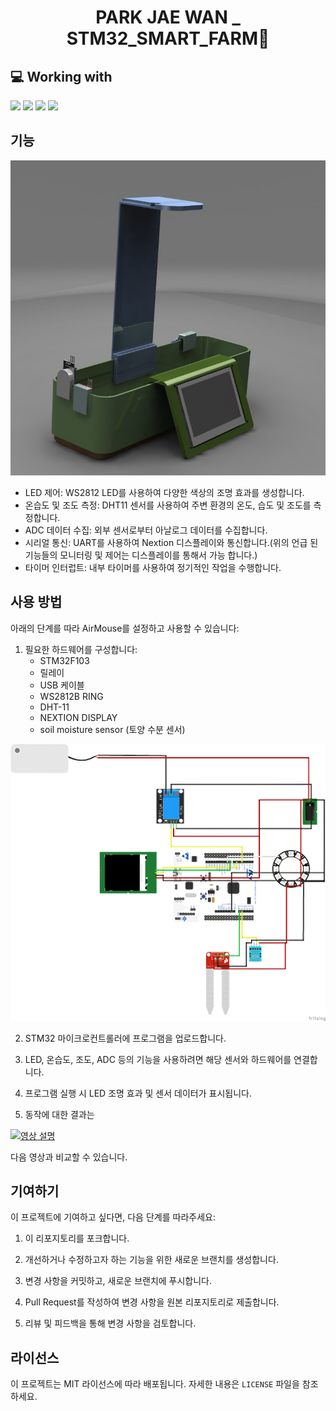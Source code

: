 <!-- 
Widget https://github.com/anuraghazra/github-readme-stats
Badges https://github.com/Ileriayo/markdown-badges
Icons  https://gist.github.com/rxaviers/7360908
 -->

<h1 align="center">PARK JAE WAN _ STM32_SMART_FARM🐾</h1>

<!-- LANGUAGES Widget -->
<!-- ![Top Langs](https://github-readme-stats.vercel.app/api/top-langs/?username=nrmhvr&exclude_repo=github-readme-stats&hide=ANTLR,Jasmin&langs_count=6&layout=compact&hide_border=true&theme=gruvbox_light) -->
<!--
<img align="left" src="https://github-readme-stats.vercel.app/api?username=nrmhvr&theme=gruvbox_light&hide_border=true&count_private=true&show_icons=false&custom_title=GitHub%20Stats😊"/>
-->

<h2>💻 Working with</h2>
<img src="https://img.shields.io/badge/C++-cppplus-blue?logo=cplusplus&logoColor=white">
<img src="https://img.shields.io/badge/C-C-blue?logo=c&logoColor=white">
<img src="https://img.shields.io/badge/stmicroelectronics-stmicroelectronics-blue?logo=stmicroelectronics&logoColor=#03234B">
<img src="https://img.shields.io/badge/github-github-blue?logo=github&logoColor=#181717">

<!--<h2>📚 Tech Stack</h2> -->
<!-- Languages 
![Java](https://img.shields.io/badge/java-%23ED8B00.svg?style=for-the-badge&logo=java&logoColor=white) ![Python](https://img.shields.io/badge/python-3670A0?style=for-the-badge&logo=python&logoColor=ffdd54) ![CSS3](https://img.shields.io/badge/css3-%231572B6.svg?style=for-the-badge&logo=css3&logoColor=white) ![C](https://img.shields.io/badge/c-%2300599C.svg?style=for-the-badge&logo=c&logoColor=white)
-->

<!-- Server
![Apache](https://img.shields.io/badge/apache-%23D42029.svg?style=for-the-badge&logo=apache&logoColor=white)
-->
<!-- DB 
![MySQL](https://img.shields.io/badge/mysql-%2300f.svg?style=for-the-badge&logo=mysql&logoColor=white) 
-->
<!-- Frameworks, Platforms and Libraries -->
<!-- ![Vue.js](https://img.shields.io/badge/vuejs-%2335495e.svg?style=for-the-badge&logo=vuedotjs&logoColor=%234FC08D) ![Anaconda](https://img.shields.io/badge/Anaconda-%2344A833.svg?style=for-the-badge&logo=anaconda&logoColor=white) ![Flask](https://img.shields.io/badge/flask-%23000.svg?style=for-the-badge&logo=flask&logoColor=white)  -->

<!-- IDE & Editors -->
<!-- ![Visual Studio Code](https://img.shields.io/badge/Visual%20Studio%20Code-0078d7.svg?style=for-the-badge&logo=visual-studio-code&logoColor=white) ![Atom](https://img.shields.io/badge/Atom-%2366595C.svg?style=for-the-badge&logo=atom&logoColor=white) ![Eclipse](https://img.shields.io/badge/Eclipse-FE7A16.svg?style=for-the-badge&logo=Eclipse&logoColor=white) ![Jupyter Notebook](https://img.shields.io/badge/jupyter-%23FA0F00.svg?style=for-the-badge&logo=jupyter&logoColor=white) -->

<!-- <h2>✏️ learning</h2> -->
<!-- <h2>💡 📁 Projects</h2> -->

## 기능
![회로도](image/%EA%B7%B8%EB%A6%BC2.jpg)
- LED 제어: WS2812 LED를 사용하여 다양한 색상의 조명 효과를 생성합니다.
- 온습도 및 조도 측정: DHT11 센서를 사용하여 주변 환경의 온도, 습도 및 조도를 측정합니다.
- ADC 데이터 수집: 외부 센서로부터 아날로그 데이터를 수집합니다.
- 시리얼 통신: UART를 사용하여 Nextion 디스플레이와 통신합니다.(위의 언급 된 기능들의 모니터링 및 제어는 디스플레이를 통해서 가능 합니다.)
- 타이머 인터럽트: 내부 타이머를 사용하여 정기적인 작업을 수행합니다.

## 사용 방법

아래의 단계를 따라 AirMouse를 설정하고 사용할 수 있습니다:

1. 필요한 하드웨어를 구성합니다:
   - STM32F103
   - 릴레이
   - USB 케이블
   - WS2812B RING
   - DHT-11
   - NEXTION DISPLAY
   - soil moisture sensor (토양 수분 센서)

![회로도](image/%ED%9A%8C%EB%A1%9C%EB%8F%84.png)


2. STM32 마이크로컨트롤러에 프로그램을 업로드합니다.

3. LED, 온습도, 조도, ADC 등의 기능을 사용하려면 해당 센서와 하드웨어를 연결합니다.

4. 프로그램 실행 시 LED 조명 효과 및 센서 데이터가 표시됩니다.

5. 동작에 대한 결과는 

[![영상 설명](https://img.youtube.com/vi/qn7wa19mgks/0.jpg)](https://www.youtube.com/watch?v=qn7wa19mgks)


 다음 영상과 비교할 수 있습니다.


## 기여하기

이 프로젝트에 기여하고 싶다면, 다음 단계를 따라주세요:

1. 이 리포지토리를 포크합니다.

2. 개선하거나 수정하고자 하는 기능을 위한 새로운 브랜치를 생성합니다.

3. 변경 사항을 커밋하고, 새로운 브랜치에 푸시합니다.

4. Pull Request를 작성하여 변경 사항을 원본 리포지토리로 제출합니다.

5. 리뷰 및 피드백을 통해 변경 사항을 검토합니다.

## 라이선스

이 프로젝트는 MIT 라이선스에 따라 배포됩니다. 자세한 내용은 `LICENSE` 파일을 참조하세요.